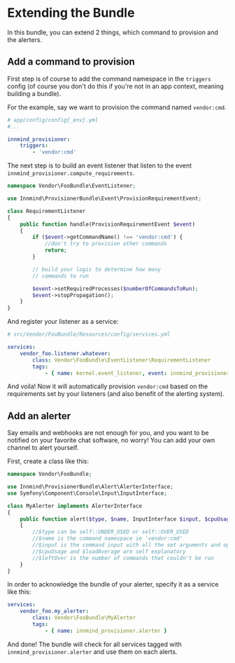 # Extending the Bundle

In this bundle, you can extend 2 things, which command to provision and the alerters.

## Add a command to provision

First step is of course to add the command namespace in the `triggers` config (of course you don't do this if you're not in an app context, meaning building a bundle).

For the example, say we want to provision the command named `vendor:cmd`.

```yaml
# app/config/config{_env}.yml
#...

innmind_provisioner:
    triggers:
        - 'vendor:cmd'
```

The next step is to build an event listener that listen to the event `innmind_provisioner.compute_requirements`.

```php
namespace Vendor\FooBundle\EventListener;

use Innmind\ProvisionerBundle\Event\ProvisionRequirementEvent;

class RequirementListener
{
    public function handle(ProvisionRequirementEvent $event)
    {
        if ($event->getCommandName() !== 'vendor:cmd') {
            //don't try to provision other commands
            return;
        }

        // build your logic to determine how many
        // commands to run

        $event->setRequiredProcesses($numberOfCommandsToRun);
        $event->stopPropagation();
    }
}
```

And register your listener as a service:

```yaml
# src/Vendor/FooBundle/Resources/config/services.yml

services:
    vendor_foo.listener.whatever:
        class: Vendor\FooBundle\EventListener\RequirementListener
        tags:
            - { name: kernel.event_listener, event: innmind_provisioner.compute_requirements, method: handle }
```

And voila! Now it will automatically provision `vendor:cmd` based on the requirements set by your listeners (and also benefit of the alerting system).

## Add an alerter

Say emails and webhooks are not enough for you, and you want to be notified on your favorite chat software, no worry! You can add your own channel to alert yourself.

First, create a class like this:
```php
namespace Vendor\FooBundle;

use Innmind\ProvisionerBundle\Alert\AlerterInterface;
use Symfony\Component\Console\Input\InputInterface;

class MyAlerter implements AlerterInterface
{
    public function alert($type, $name, InputInterface $input, $cpuUsage, $loadAverage, $leftOver = 0)
    {
        //$type can be self::UNDER_USED or self::OVER_USED
        //$name is the command namespace ie 'vendor:cmd'
        //$input is the command input with all the set arguments and options
        //$cpuUsage and $loadAverage are self explanatory
        //$leftOver is the number of commands that couldn't be run
    }
}
```

In order to acknowledge the bundle of your alerter, specify it as a service like this:

```yaml
services:
    vendor_foo.my_alerter:
        class: Vendor\FooBundle\MyAlerter
        tags:
            - { name: innmind_provisioner.alerter }
```

And done! The bundle will check for all services tagged with `innmind_provisioner.alerter` and use them on each alerts.
